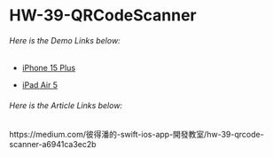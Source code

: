 <h1> HW-39-QRCodeScanner </h1>

<H6>Here is the Demo Links below:</H6>

- [iPhone 15 Plus](https://youtube.com/shorts/KPv8frqtiX0?si=Qs_o_6T9g4wHFIFH)

- [iPad Air 5](https://www.youtube.com/shorts/HNAE1h9UVko)


<H6>Here is the Article Links below:</H6>
https://medium.com/彼得潘的-swift-ios-app-開發教室/hw-39-qrcode-scanner-a6941ca3ec2b
